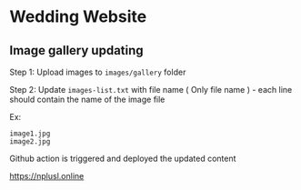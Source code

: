 # Wedding Website

## Image gallery updating

Step 1:
Upload images to `images/gallery` folder

Step 2:
Update `images-list.txt` with file name ( Only file name ) - each line should contain the name of the image file

Ex:
```
image1.jpg
image2.jpg
```

Github action is triggered and deployed the updated content


https://nplusl.online